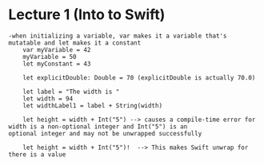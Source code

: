 # Lecture 1 (Into to Swift)

    -when initializing a variable, var makes it a variable that's mutatable and let makes it a constant
        var myVariable = 42
        myVariable = 50
        let myConstant = 43

        let explicitDouble: Double = 70 (explicitDouble is actually 70.0)

        let label = "The width is "
        let width = 94
        let widthLabel1 = label + String(width)

        let height = width + Int("5") --> causes a compile-time error for width is a non-optional integer and Int("5") is an              optional integer and may not be unwrapped successfully
    
        let height = width + Int("5")!  --> This makes Swift unwrap for there is a value
